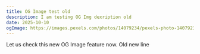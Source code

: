 ```yaml
---
title: OG Image test old
description: I am testing OG Img dexription old
date: 2025-10-10
ogImage: https://images.pexels.com/photos/14079234/pexels-photo-14079234.jpeg
---
```


Let us check this new OG Image feature now. Old new line